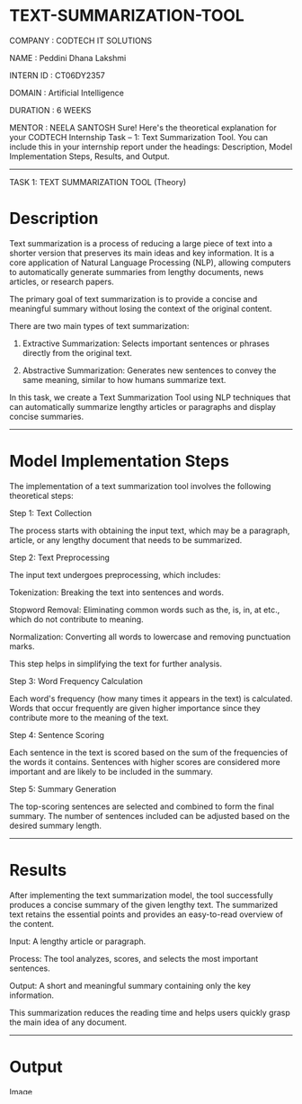 # TEXT-SUMMARIZATION-TOOL
COMPANY : CODTECH IT SOLUTIONS

NAME : Peddini Dhana Lakshmi

INTERN ID : CT06DY2357

DOMAIN : Artificial Intelligence

DURATION : 6 WEEKS

MENTOR : NEELA SANTOSH
Sure! Here's the theoretical explanation for your CODTECH Internship Task – 1: Text Summarization Tool.
You can include this in your internship report under the headings: Description, Model Implementation Steps, Results, and Output.


---

TASK 1: TEXT SUMMARIZATION TOOL (Theory)

# Description

Text summarization is a process of reducing a large piece of text into a shorter version that preserves its main ideas and key information. It is a core application of Natural Language Processing (NLP), allowing computers to automatically generate summaries from lengthy documents, news articles, or research papers.

The primary goal of text summarization is to provide a concise and meaningful summary without losing the context of the original content.

There are two main types of text summarization:

1. Extractive Summarization: Selects important sentences or phrases directly from the original text.


2. Abstractive Summarization: Generates new sentences to convey the same meaning, similar to how humans summarize text.



In this task, we create a Text Summarization Tool using NLP techniques that can automatically summarize lengthy articles or paragraphs and display concise summaries.


---

# Model Implementation Steps

The implementation of a text summarization tool involves the following theoretical steps:

Step 1: Text Collection

The process starts with obtaining the input text, which may be a paragraph, article, or any lengthy document that needs to be summarized.

Step 2: Text Preprocessing

The input text undergoes preprocessing, which includes:

Tokenization: Breaking the text into sentences and words.

Stopword Removal: Eliminating common words such as the, is, in, at etc., which do not contribute to meaning.

Normalization: Converting all words to lowercase and removing punctuation marks.


This step helps in simplifying the text for further analysis.

Step 3: Word Frequency Calculation

Each word's frequency (how many times it appears in the text) is calculated. Words that occur frequently are given higher importance since they contribute more to the meaning of the text.

Step 4: Sentence Scoring

Each sentence in the text is scored based on the sum of the frequencies of the words it contains. Sentences with higher scores are considered more important and are likely to be included in the summary.

Step 5: Summary Generation

The top-scoring sentences are selected and combined to form the final summary. The number of sentences included can be adjusted based on the desired summary length.


---

# Results

After implementing the text summarization model, the tool successfully produces a concise summary of the given lengthy text.
The summarized text retains the essential points and provides an easy-to-read overview of the content.

Input: A lengthy article or paragraph.

Process: The tool analyzes, scores, and selects the most important sentences.

Output: A short and meaningful summary containing only the key information.


This summarization reduces the reading time and helps users quickly grasp the main idea of any document.


---

# Output 
<img width="1806" height="13" alt="Image" src="https://github.com/user-attachments/assets/f07d9d68-0683-48e5-a0c0-e7295ad75f1b" />

